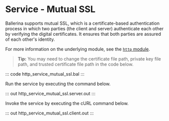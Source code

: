 # Service - Mutual SSL

Ballerina supports mutual SSL, which is a certificate-based authentication process in which two parties (the client and server) authenticate each other by verifying the digital certificates. It ensures that both parties are assured of each other's identity.

For more information on the underlying module, see the [`http` module](https://lib.ballerina.io/ballerina/http/latest/).

>**Tip:** You may need to change the certificate file path, private key file path, and trusted certificate file path in the code below.

::: code http_service_mutual_ssl.bal :::

Run the service by executing the command below.

::: out http_service_mutual_ssl.server.out :::

Invoke the service by executing the cURL command below.

::: out http_service_mutual_ssl.client.out :::
